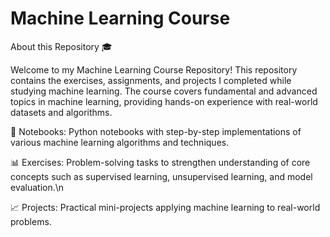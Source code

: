 # Machine Learning Course
About this Repository 🎓


Welcome to my Machine Learning Course Repository! This repository contains the exercises, assignments, and projects I completed while studying machine learning. The course covers fundamental and advanced topics in machine learning, providing hands-on experience with real-world datasets and algorithms.

📂 Notebooks: Python notebooks with step-by-step implementations of various machine learning algorithms and techniques.

📊 Exercises: Problem-solving tasks to strengthen understanding of core concepts such as supervised learning, unsupervised learning, and model evaluation.\n

📈 Projects: Practical mini-projects applying machine learning to real-world problems.
